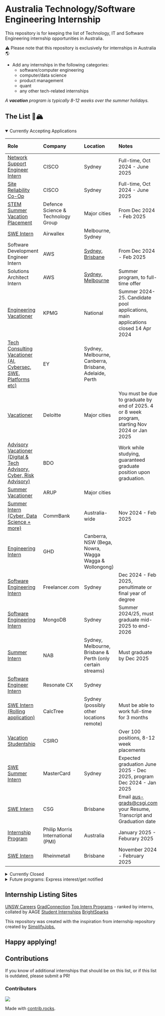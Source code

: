 # Australia Technology/Software Engineering Internship

This repository is for keeping the list of Technology, IT and Software Engineering internship opportunities in Australia. 

⚠️ Please note that this repository is exclusively for internships in Australia 🌎

- Add any internships in the following categories:
  - software/computer engineering
  - computer/data science
  - product management
  - quant
  - any other tech-related internships

*A **vacation** program is typically 8-12 weeks over the summer holidays.*

## The List 🚴🏔

<details open>

<summary>Currently Accepting Applications</summary>

| Role | Company | Location | Notes | **Applications close** |
|:---|:---|:---|:---|:---|
| [Network Support Engineer Intern](https://jobs.cisco.com/jobs/ProjectDetail/Network-Support-Engineer-Intern-Fall-2024-ETR-Sydney-Meraki/1422337) | CISCO | Sydney | Full-time, Oct 2024 - June 2025 | 
| [Site Reliability Co-Op](https://jobs.cisco.com/jobs/ProjectDetail/Site-Reliability-Co-Op-Emerging-Talent-Meraki-APJC/1425346) | CISCO | Sydney | Full-time, Oct 2024 - June 2025 |
| [STEM Summer Vacation Placement](https://www.dst.defence.gov.au/careers/student-opportunities/summer-vacation-placement-program) | Defence Science & Technology Group | Major cities | From Dec 2024 - Feb 2025 | 18 Aug 24 | 
| [SWE Intern](https://careers.airwallex.com/job/5af58cf9-341b-4f29-bbf4-2623409d7640/2024-25-software-engineer-intern-program/) | Airwallex | Melbourne, Sydney |  |  |
| Software Development Engineer Intern | AWS | [Sydney](https://www.amazon.jobs/en/jobs/2652651/2024-software-development-engineer-intern-syd-aws), [Brisbane](https://www.amazon.jobs/en/jobs/2643228/2024-software-dev-engineer-intern-brisbane-grocery-shopping-experience) | From Dec 2024 - Feb 2025 | 18 Aug 2024 |
| Solutions Architect Intern | AWS | [Sydney](https://www.amazon.jobs/en/jobs/2667514/solutions-architect-intern), [Melbourne](https://www.amazon.jobs/en/jobs/2497122/solutions-architect-intern) | Summer program, to full-time offer | |
| [Engineering Vacationer](https://jobs.smartrecruiters.com/ni/KPMGAustralia1/020188bd-86c7-457f-89b1-b086b90057ce-2025-technology-digital-engineering-campaign-vacationer?trid=28eb2d6d-65a4-43a6-82d0-20e7caa7ef29) | KPMG | National | Summer 2024-25. Candidate pool applications, main applications closed 14 Apr 2024 | |
| [Tech Consulting Vacationer (AI, Cybersec, SWE, Platforms etc)](https://www.ey.com/en_au/careers/students-apply-here) | EY | Sydney, Melbourne, Canberra, Brisbane, Adelaide, Perth | | |
| [Vacationer](https://www.deloitte.com/au/en/careers/students/summer-vacation-program-careers.html) | Deloitte | Major cities | You must be due to graduate by end of 2025. 4 or 8 week program, starting Nov 2024 or Jan 2025 | 22 August 2024 |
| [Advisory Vacationer (Digital & Tech Advisory, Cyber, Risk Advisory)](https://www.bdo.com.au/en-au/about/student-careers) | BDO | | Work while studying, guaranteed graduate position upon graduation.| 11 August 2024 |
| [Summer Vacationer](https://www.arup.com/careers/early-careers/internships/australasia/) | ARUP | Major cities |  | 13 August 2024 |
| [Summer Intern (Cyber, Data Science + more)](https://www.commbank.com.au/about-us/careers/graduate-intern-programs.html) | CommBank | Australia-wide | Nov 2024 - Feb 2025 | 16 August 2024 |
| [Engineering Intern](https://ejov.fa.ca2.oraclecloud.com/hcmUI/CandidateExperience/en/sites/CX/job/16000?utm_medium=jobboard&utm_source=linkedin) | GHD | Canberra, NSW (Bega, Nowra, Wagga Wagga & Wollongong) |  | 8 December 2024 |
| [Software Engineering Intern](https://apply.workable.com/freelancer/j/6FF7D94E6E/?utm_source=linkedin.com&src=LinkedIn&src=LinkedIn&utm_source=linkedin.com&gh_src=i5qg2y1&utm_source=linkedin.com) | Freelancer.com | Sydney | Dec 2024 - Feb 2025, penultimate or final year of degree |  |
| [Software Engineering Intern](https://www.mongodb.com/careers/jobs/5961332) | MongoDB | Sydney | Summer 2024/25, must graduate mid-2025 to end-2026 |  |
| [Summer Intern](https://www.nab.com.au/about-us/careers/early-careers/summer-intern-program) | NAB | Sydney, Melbourne, Brisbane & Perth (only certain streams) | Must graduate by Dec 2025 | 11 August 2024 |
| [Software Engineer Intern](https://jobs.swagapp.com/AU/jobs/resonate-solutions-pty-limited-software-engineer-intern-open-to-both-part-time-and-full-time-candidates?src=Linkedin) | Resonate CX | Sydney | | |
| [SWE Intern (Rolling application)](https://app.calctree.com/public/Engineering-Internships-Rolling-basis-wUhzYCtxLj6Ag5PBjC8d66) | CalcTree | Sydney (possibly other locations remote) | Must be able to work full-time for 3 months | No end date |
| [Vacation Studentship](https://www.csiro.au/en/careers/scholarships-student-opportunities/undergraduate-studentships/undergraduate-vacation-studentships) | CSIRO | | Over 100 positions, 8-12 week placements |  |
| [SWE Summer Intern](https://careers.mastercard.com/us/en/job/R-225554/Software-Engineer-Intern-2024-2025-Summer-Internship-Australia) | MasterCard | Sydney | Expected graduation June 2025 - Dec 2025, program Dec 2024 - Jan 2025 |  |
| [SWE Intern](https://pages.csgi.com/brisbane-graduate-roles-internships/) | CSG | Brisbane | Email aus-grads@csgi.com your Resume, Transcript and Graduation date | Every Summer & Winter break |
| [Internship Program](https://www.inkompass.global/australia-internship-program) | Philip Morris International (PMI) | Australia | January 2025 - Feburary 2025 | 23 August 2024 |
| [SWE Intern](https://www.rheinmetall.com/en/job/eoi_engineering_internship_program_/612891) | Rheinmetall | Brisbane | November 2024 - February 2025 | 31 August 2024 |

</details>

<details>
<summary>Currently Closed</summary>

| Role | Company | Location | Notes | Applications Open |
|:---|:---|:---|:---|:---|
| [Data & Digital Cadetship](https://www.digitalprofession.gov.au/career-development/digital-supported-pathway-programs/data-and-digital-cadet-program) | Australian Government | Major cities | 1-3 year program, pathway into fulltime after graduation | May 2025 for 2026 program |
| [STEM Cadetship](https://www.dst.defence.gov.au/careers/student-opportunities/stem-cadetship-program) | Defence Science & Technology Group | Major Cities | Ongoing during study | Early 2025 for 2026 program |
| [Internship](https://optiver.com/working-at-optiver/internships/) | Optiver | Sydney | | |
| [Summer Internship](https://resmed.wd3.myworkdayjobs.com/en-US/ResMed_External_Careers/job/Sydney-NSW-Australia/Expression-of-Interest---Summer-Internship-2024-25_JR_032438?q=auearlycareers) | ResMed | Sydney | Fill in an EOI to get notified when applications open | |
| [Summer Intern (Technology stream)](https://www.anz.com.au/careers/programs/summer-intern/) | ANZ | Major cities |  | June-July 2025 for 2025-26 program |
| [Career Start Program (Network Engineering/SWE)](https://www.telstra.com.au/careers/students-and-graduates/career-start-internship) | Telstra | Major cities | Work during study | July 2025 for 2026 program |
| [Summer Intern](https://www.macquarie.com/au/en/careers/graduates-and-interns.html) | Macquarie | Melbourne, Sydney, Perth, Brisbane |  | May 2025 for 2025-26 program|
| [Students@Work](https://students.unimelb.edu.au/careers/find-a-job/working-on-campus/students@work-internship-program) | UniMelb | Melbourne | Only for University of Melbourne students. Join [the mailing list](https://lists.unimelb.edu.au/info/students-at-work) to get notified | |
| [Summer Vacationer](https://www.mcgrathnicol.com/students/) | McGrathNichol | Sydney | Ranked #8 Intern Program in Aus by AAGE. Register interest [here](https://www.mcgrathnicol.com/careers-job-description?id=a7f06eff-79de-4b2f-9703-3f746c082d3d) to get updates |  |
| [Intern (Data Science, Software, Computing, Robotics)](https://www.riotinto.com/careers/graduates-students) | RioTinto |  | EOI for 2024 program still open | March 2025 for 2025 Intern Program |
| [Summer internship](https://www.baesystems.com/en-aus/careers/graduate-and-early-careers#1573679801007) | BAE Systems | Australia-wide | [EOI form](https://careers.au.baesystems.com/campaign/baesainternships) always open | |
| [Summer Engineering Intern (Full-stack, Front-end, Back-end, Quality)](https://www.xero.com/au/graduate/internships/) | xero | Major cities | Penultimate year of degree | March 2025 for Nov 2025 - Feb 2026 program |
| [Summer Student Program (Data Analytics Stream)](https://www.cochlear.com/au/en/corporate/careers/jobs-at-cochlear/graduates-and-students) | Cochlear | Sydney | Penultimate year of degree | March 2025 for November 2025 program |
| [APAC Intern](https://www.linkedin.com/jobs/view/intern-client-group-apac-at-wellington-management-3871933188/?original_referer=https%3A%2F%2Fwww%2Egoogle%2Ecom%2F&originalSubdomain=au) | Wellington Management | Sydney |  | Likely March 2025 |
| [Intern Software Engineer (Testing)](https://swipejobs.breezy.hr/p/07fe79726f76-intern-software-engineer-testing) | swipejobs | Sydney |  | 11 August 2024 |
| [NAB StarCamp (Bootcamp) & Emerging Tech Talent (Internship Rotations)](https://www.nab.com.au/about-us/careers/early-careers/technology-talent-program) | Melbourne | Must complete StarCamp to access Tech Talent Internship |  | Likely June/July 2025 for Nov 2025 - Feb 2025 StarCamp program |
| [SWE Intern](https://careers.thetradedesk.com/early-careers) | theTradeDesk | Sydney | 12 weeks | April 2025, open until filled |
| [SWE Intern](https://jobs.swagapp.com/AU/jobs/resonate-solutions-pty-limited-software-engineer-intern-open-to-both-part-time-and-full-time-candidates) | Resonate Solutions | Sydney |  | |
| [Summer Intern (SWE, Data Science, Security)](https://www.canva.com/newsroom/news/a-look-into-early-talent-at-canva/) | Canva | Sydney | 12 week program | Early 2025 [(Notify me)](https://au.gradconnection.com/employers/canva/notifyme/notify-me-canva-internships/)|
| [Summer Intern](https://www.ubs.com/global/en/careers/early-careers/opportunities/summer-internship.html) | UBS | Sydney, Melbourne, Perth | Penultimate year of degree | Likely March 2025 |
|[SWE Intern](https://www.aurecongroup.com/careers/early-careers/intern-programme)| Aurecon | Sydney | | June 2025 |
|[IT Summer Intern](https://au.prosple.com/graduate-employers/boeing-australia/jobs-internships/it-university-summer-internship)| Boeing | Melbourne, Brisbane, Adelaide | | July 2025|
|[Summer Intern](https://www.westpac.com.au/about-westpac/careers/pathways/grad-program/summer-intern/)| Westpac | Sydney, Melbourne | Must be in penultimate year of degree | July 2025 |

</details>

<details>
<summary>Future programs: Express interest/get notified</summary>
| Company | Types of Internships Previously Offered | Location/s | Notes |
|:---|:---|:---|:---|
| Citadel Securities | Quant, SWE, Data Analytics | Sydney | Get notified via [this survey](https://www.surveymonkey.com/r/CampusInterestSurvey) |
| AllMediaDesk | SWE | Melbourne | See [careers page](https://www.allmediadesk.com/en/career/) to email HR@AllMediaDesk |
| Jump Trading | Software/Hardware Engineer | Sydney | [Careers page](https://www.jumptrading.com/careers/) |
| CISCO | SWE | Sydney | [Careers page](https://jobs.cisco.com/jobs/SearchJobs/intern?21178=%5B214420%5D&21178_format=6020&listFilterMode=1) |
| Australiance - Healthtech Startup | SWE | Sydney, Perth | [Careers page](https://australiance.vincere.io/careers/?unit=km&radius=100&page=1&search=1) |
| Atlassian | SWE | Remote, Sydney | [Careers page](https://www.atlassian.com/company/careers/all-jobs?team=Interns&location=Australia&search=) |
| Palantir | SWE | Canberra, Sydney | [Careers page](https://www.palantir.com/careers/) |
| IMC Trading | Quant | Sydney | [Student opportunities](https://careers.imc.com/us/en/students) |
| Akuna Capital |  | Sydney | Send EOI email to [recruitment](mailto:careers@akunacapital.com) |
| CarSales | Tech & Data | Australia-wide | Send EOI email to [recruitment](mailto:talent@carsales.com.au) |
| Google | SWE & UX | Australia-wide | [Careers page](https://www.google.com/about/careers/applications/jobs/results/?category=DATA_CENTER_OPERATIONS&category=DEVELOPER_RELATIONS&category=HARDWARE_ENGINEERING&category=INFORMATION_TECHNOLOGY&category=MANUFACTURING_SUPPLY_CHAIN&category=NETWORK_ENGINEERING&category=PRODUCT_MANAGEMENT&category=PROGRAM_MANAGEMENT&category=SOFTWARE_ENGINEERING&category=TECHNICAL_INFRASTRUCTURE_ENGINEERING&category=TECHNICAL_SOLUTIONS&category=TECHNICAL_WRITING&category=USER_EXPERIENCE&jex=ENTRY_LEVEL&employment_type=PART_TIME&employment_type=INTERN&location=Australia) |
| Fivecast | SWE / AI | Canberra, Sydney | Send EOI email to [recruitment](mailto:CAREERS@FIVECAST.COM) |
| BlueRock | Data + more | Melbourne | Send EOI email to [recruitment](mailto:the-blue-rock@jobs.workablemail.com) |
| CalcTree | SWE | Sydney/Remote | Send EOI email to [contact](mailto:contact@calctree.com) - include why you’d like to join and what difference you’d like to make to the lives of engineers |
| Bank of Queensland | SWE/Data Science | Brisbane, Sydney, Melbourne | https://www.boq.com.au/About-us/careers/internship-program or set up a job alert [here](https://psdctalentlinkwebstg01.blob.core.windows.net/p-html-container-02/$web/boq_external/FO/index.html?searchCriteria%5B0%5D%5Bkey%5D=keywords&searchCriteria%5B0%5D%5Bvalues%5D%5B%5D=intern&searchCriteria%5B1%5D%5Bkey%5D=Resultsperpage&searchCriteria%5B1%5D%5Bvalues%5D%5B%5D=20&page=2)|
| Leidos Australia | SWE/Data Science | Melbourne | Fill out an EOI form [here](https://www.leidos.com/company/global/australia/careers/early-careers) |
| Appian | | Sydney | Contact the company to find out how to apply for their [internship program](https://careers.appian.com/students/) |

**NB: Typically if a company doesn't have a specific student program/internship program (especially smaller companies), you may have success emailing them directly to express your interest in interning there.**

</details>

## Internship Listing Sites
[UNSW Careers](https://careers.business.unsw.edu.au/search-jobs)
[GradConnection](https://au.gradconnection.com/)
[Top Intern Programs](https://www.topinternprograms.com.au) - ranked by interns, collated by AAGE
[Student Internships](https://studentinternships.com.au)
[BrightSparks](https://brightworks.net.au/students-BrightSparks/)

This repository was created with the inspiration from internship repository created by <a href="https://github.com/SimplifyJobs/Summer2024-Internships#we-love-our-contributors-%EF%B8%8F%EF%B8%8F">SimplifyJobs.</a>

## Happy applying!

## Contributions
If you know of additional internships that should be on this list, or if this list is outdated, please submit a PR!

### Contributors
<a href="https://github.com/AusJobs/Australia-Tech-Internship/graphs/contributors">
  <img src="https://contrib.rocks/image?repo=AusJobs/Australia-Tech-Internship" />
</a>

Made with [contrib.rocks](https://contrib.rocks).
